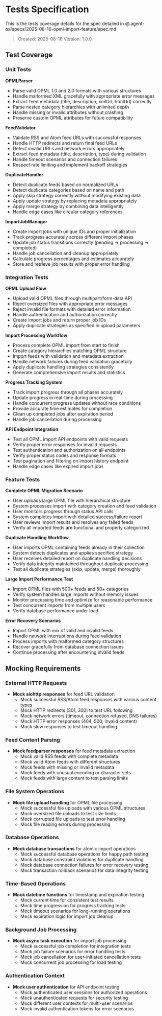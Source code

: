 # Tests Specification

This is the tests coverage details for the spec detailed in @.agent-os/specs/2025-08-16-opml-import-feature/spec.md

> Created: 2025-08-16
> Version: 1.0.0

## Test Coverage

### Unit Tests

**OPMLParser**
- Parse valid OPML 1.0 and 2.0 formats with various structures
- Handle malformed XML gracefully with appropriate error messages
- Extract feed metadata (title, description, xmlUrl, htmlUrl) correctly
- Parse nested category hierarchies with unlimited depth
- Handle missing or invalid attributes without crashing
- Preserve custom OPML attributes for future compatibility

**FeedValidator**
- Validate RSS and Atom feed URLs with successful responses
- Handle HTTP redirects and return final feed URLs
- Detect invalid URLs and network errors appropriately
- Extract feed metadata (title, description, type) during validation
- Handle timeout scenarios and connection failures
- Respect rate limiting and implement backoff strategies

**DuplicateHandler**
- Detect duplicate feeds based on normalized URLs
- Detect duplicate categories based on name and path
- Apply skip strategy correctly without modifying existing data
- Apply update strategy by replacing metadata appropriately
- Apply merge strategy by combining data intelligently
- Handle edge cases like circular category references

**ImportJobManager**
- Create import jobs with unique IDs and proper initialization
- Track progress accurately across different import phases
- Update job status transitions correctly (pending → processing → completed)
- Handle job cancellation and cleanup appropriately
- Calculate progress percentages and estimates accurately
- Store and retrieve job results with proper error handling

### Integration Tests

**OPML Upload Flow**
- Upload valid OPML files through multipart/form-data API
- Reject oversized files with appropriate error messages
- Reject invalid file formats with detailed error information
- Handle authentication and authorization correctly
- Create import jobs and return proper job IDs
- Apply duplicate strategies as specified in upload parameters

**Import Processing Workflow**
- Process complete OPML import from start to finish
- Create category hierarchies matching OPML structure
- Import feeds with validation and metadata extraction
- Handle network failures during feed validation gracefully
- Apply duplicate handling strategies consistently
- Generate comprehensive import results and statistics

**Progress Tracking System**
- Track import progress through all phases accurately
- Update progress in real-time during processing
- Handle concurrent progress updates without race conditions
- Provide accurate time estimates for completion
- Clean up completed jobs after expiration period
- Handle job cancellation during processing

**API Endpoint Integration**
- Test all OPML import API endpoints with valid requests
- Verify proper error responses for invalid requests
- Test authentication and authorization on all endpoints
- Verify proper status codes and response formats
- Test pagination and filtering on import history endpoint
- Handle edge cases like expired import jobs

### Feature Tests

**Complete OPML Migration Scenario**
- User uploads large OPML file with hierarchical structure
- System processes import with category creation and feed validation
- User monitors progress through status API calls
- System completes import with detailed success/failure report
- User reviews import results and resolves any failed feeds
- Verify all imported feeds are functional and properly categorized

**Duplicate Handling Workflow**
- User imports OPML containing feeds already in their collection
- System detects duplicates and applies specified strategy
- User receives detailed report on duplicate handling decisions
- Verify data integrity maintained throughout duplicate processing
- Test all duplicate strategies (skip, update, merge) thoroughly

**Large Import Performance Test**
- Import OPML files with 500+ feeds and 50+ categories
- Verify system handles large imports without memory issues
- Monitor processing time and optimize for reasonable performance
- Test concurrent imports from multiple users
- Verify database performance under load

**Error Recovery Scenarios**
- Import OPML with mix of valid and invalid feeds
- Handle network interruptions during feed validation
- Process imports with malformed category structures
- Recover gracefully from database connection issues
- Continue processing after encountering invalid feeds

## Mocking Requirements

### External HTTP Requests
- **Mock aiohttp responses** for feed URL validation
  - Mock successful RSS/Atom feed responses with various content types
  - Mock HTTP redirects (301, 302) to test URL following
  - Mock network errors (timeout, connection refused, DNS failures)
  - Mock HTTP error responses (404, 500, invalid content)
  - Mock slow responses to test timeout handling

### Feed Content Parsing
- **Mock feedparser responses** for feed metadata extraction
  - Mock valid RSS feeds with complete metadata
  - Mock valid Atom feeds with different structures
  - Mock feeds with missing or invalid metadata
  - Mock feeds with unusual encoding or character sets
  - Mock feeds with large content to test parsing limits

### File System Operations
- **Mock file upload handling** for OPML file processing
  - Mock successful file uploads with various OPML structures
  - Mock oversized file uploads to test size limits
  - Mock corrupted file uploads to test error handling
  - Mock file reading errors during processing

### Database Operations
- **Mock database transactions** for atomic import operations
  - Mock successful database operations for happy path testing
  - Mock database constraint violations for duplicate handling
  - Mock database connection failures for error recovery testing
  - Mock transaction rollback scenarios for data integrity testing

### Time-Based Operations
- **Mock datetime functions** for timestamp and expiration testing
  - Mock current time for consistent test results
  - Mock time progression for progress tracking tests
  - Mock timeout scenarios for long-running operations
  - Mock expiration logic for import job cleanup

### Background Job Processing
- **Mock async task execution** for import job processing
  - Mock successful job completion for integration tests
  - Mock job failure scenarios for error handling tests
  - Mock job cancellation for user-initiated cancellation tests
  - Mock concurrent job processing for load testing

### Authentication Context
- **Mock user authentication** for API endpoint testing
  - Mock authenticated user sessions for authorized operations
  - Mock unauthenticated requests for security testing
  - Mock different user contexts for multi-user scenarios
  - Mock invalid authentication tokens for error scenarios